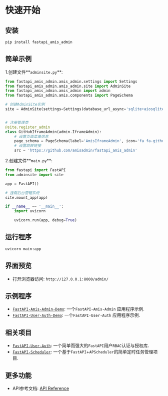 # 快速开始

## 安装

```bash
pip install fastapi_amis_admin
```

## 简单示例

1.创建文件**`adminsite.py`**:

```python
from fastapi_amis_admin.amis_admin.settings import Settings
from fastapi_amis_admin.amis_admin.site import AdminSite
from fastapi_amis_admin.amis_admin import admin
from fastapi_amis_admin.amis.components import PageSchema

# 创建AdminSite实例
site = AdminSite(settings=Settings(database_url_async='sqlite+aiosqlite:///amisadmin.db'))


# 注册管理类
@site.register_admin
class GitHubIframeAdmin(admin.IframeAdmin):
    # 设置页面菜单信息
    page_schema = PageSchema(label='AmisIframeAdmin', icon='fa fa-github')
    # 设置跳转链接
    src = 'https://github.com/amisadmin/fastapi_amis_admin'
```

2.创建文件**`main.py`**:

```python
from fastapi import FastAPI
from adminsite import site

app = FastAPI()

# 挂载后台管理系统
site.mount_app(app)

if __name__ == '__main__':
    import uvicorn

    uvicorn.run(app, debug=True)
```

## 运行程序

```bash
uvicorn main:app
```

## 界面预览

- 打开浏览器访问: `http://127.0.0.1:8000/admin/`

## 示例程序

- [`FastAPI-Amis-Admin-Demo`](https://github.com/amisadmin/fastapi_amis_admin_demo):  一个`FastAPI-Amis-Admin` 应用程序示例.
- [`FastAPI-User-Auth-Demo`](https://github.com/amisadmin/fastapi_user_auth_demo): 一个`FastAPI-User-Auth` 应用程序示例.

## 相关项目

- [`FastAPI-User-Auth`](https://github.com/amisadmin/fastapi_user_auth): 一个简单而强大的`FastAPI`用户`RBAC`认证与授权库.
- [`FastAPI-Scheduler`](https://github.com/amisadmin/fastapi_scheduler): 一个基于`FastAPI`+`APScheduler`的简单定时任务管理项目.

## 更多功能

- API参考文档: [API Reference](../../amis_admin/BaseAdmin)